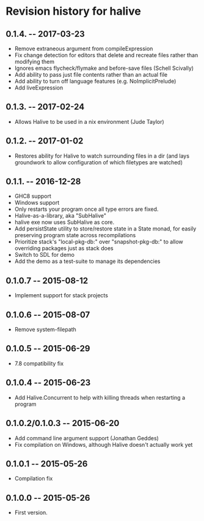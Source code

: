 # Revision history for halive
## 0.1.4.  -- 2017-03-23
* Remove extraneous argument from compileExpression
* Fix change detection for editors that delete and recreate files rather than modifying them
* Ignores emacs flycheck/flymake and before-save files (Schell Scivally)
* Add ability to pass just file contents rather than an actual file
* Add ability to turn off language features (e.g. NoImplicitPrelude)
* Add liveExpression

## 0.1.3.  -- 2017-02-24
* Allows Halive to be used in a nix environment (Jude Taylor)

## 0.1.2.  -- 2017-01-02
* Restores ability for Halive to watch surrounding files in a dir
	(and lays groundwork to allow configuration of which filetypes are watched)

## 0.1.1.  -- 2016-12-28
* GHC8 support
* Windows support
* Only restarts your program once all type errors are fixed.
* Halive-as-a-library, aka "SubHalive"
* halive exe now uses SubHalive as core.
* Add persistState utility to store/restore state in a State monad, for easily preserving program state across recompilations
* Prioritize stack's "local-pkg-db:" over "snapshot-pkg-db:" to allow overriding packages just as stack does
* Switch to SDL for demo
* Add the demo as a test-suite to manage its dependencies

## 0.1.0.7  -- 2015-08-12
* Implement support for stack projects

## 0.1.0.6  -- 2015-08-07
* Remove system-filepath

## 0.1.0.5  -- 2015-06-29
* 7.8 compatibility fix

## 0.1.0.4  -- 2015-06-23
* Add Halive.Concurrent to help with killing threads when restarting a program

## 0.1.0.2/0.1.0.3  -- 2015-06-20
* Add command line argument support (Jonathan Geddes)
* Fix compilation on Windows, although Halive doesn't actually work yet

## 0.1.0.1  -- 2015-05-26
* Compilation fix

## 0.1.0.0  -- 2015-05-26

* First version.
